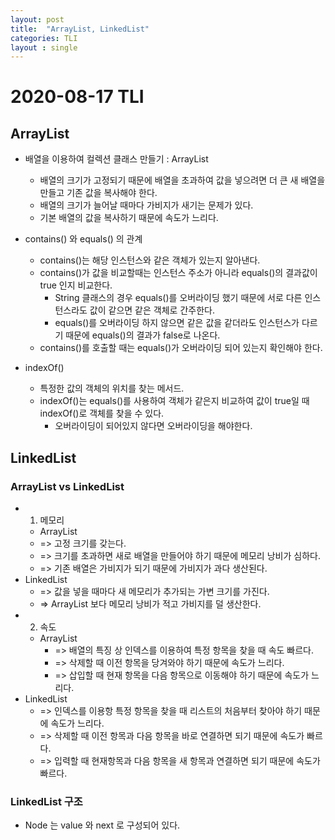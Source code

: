 ```yaml
---
layout: post
title:  "ArrayList, LinkedList"
categories: TLI
layout : single
---
```


# 2020-08-17 TLI

## ArrayList
- 배열을 이용하여 컬렉션 클래스 만들기 : ArrayList
    - 배열의 크기가 고정되기 때문에 배열을 초과하여 값을 넣으려면 더 큰 새 배열을 만들고 기존 값을 복사해야 한다.
    - 배열의 크기가 늘어날 때마다 가비지가 새기는 문제가 있다.
    - 기본 배열의 값을 복사하기 때문에 속도가 느리다.

- contains() 와 equals() 의 관계
    - contains()는 해당 인스턴스와 같은 객체가 있는지 알아낸다.
    - contains()가 값을 비교할때는 인스턴스 주소가 아니라 equals()의 결과값이 true 인지 비교한다.
        - String 클래스의 경우 equals()를 오버라이딩 했기 때문에 서로 다른 인스턴스라도 값이 같으면 같은 객체로 간주한다.
        - equals()를 오버라이딩 하지 않으면 같은 값을 같더라도 인스턴스가 다르기 때문에 equals()의 결과가 false로 나온다.
    - contains()를 호출할 때는  equals()가 오버라이딩 되어 있는지 확인해야 한다.

- indexOf()
    - 특정한 값의 객체의 위치를 찾는 메서드.
    - indexOf()는 equals()를 사용하여 객체가 같은지 비교하여 값이 true일 때 indexOf()로 객체를 찾을 수 있다.
        - 오버라이딩이 되어있지 않다면 오버라이딩을 해야한다.

## LinkedList

### ArrayList vs LinkedList
- 1) 메모리
    - ArrayList
    - => 고정 크기를 갖는다.
    - => 크기를 초과하면 새로 배열을 만들어야 하기 때문에 메모리 낭비가 심하다.
    - => 기존 배열은 가비지가 되기 때문에 가비지가 과다 생산된다.
- LinkedList
    - => 값을 넣을 때마다 새 메모리가 추가되는 가변 크기를 가진다.
    - => ArrayList 보다 메모리 낭비가 적고 가비지를 덜 생산한다.
- 2) 속도
    - ArrayList
        - => 배열의 특징 상 인덱스를 이용하여 특정 항목을 찾을 때 속도 빠르다.
        - => 삭제할 때 이전 항목을 당겨와야 하기 때문에 속도가 느리다.
        - => 삽입할 때 현재 항목을 다음 항목으로 이동해야 하기 때문에 속도가 느리다.
- LinkedList
    - => 인덱스를 이용항 특정 항목을 찾을 때 리스트의 처음부터 찾아야 하기 때문에 속도가 느리다.
    - => 삭제할 때 이전 항목과 다음 항목을 바로 연결하면 되기 때문에 속도가 빠르다.
    - => 입력할 때 현재항목과 다음 항목을 새 항목과 연결하면 되기 때문에 속도가 빠르다.

### LinkedList 구조
- Node 는 value 와 next 로 구성되어 있다.
